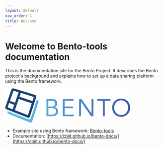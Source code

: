 ```yaml
---
layout: default
nav_order: 1
title: Welcome
---
```


# Welcome to Bento-tools documentation

This is the documentation site for the Bento Project. It describes the Bento project's background and explains how to set up a data sharing platform using the Bento framework.

![Bento Logo](assets/Bento-Header-Logo.png)

 * Example site using Bento framework: [Bento-tools](https://bento-tools.org/#/)
 * Documentation: [https://cbiit.github.io/bento-docs/](https://cbiit.github.io/bento-docs/)

